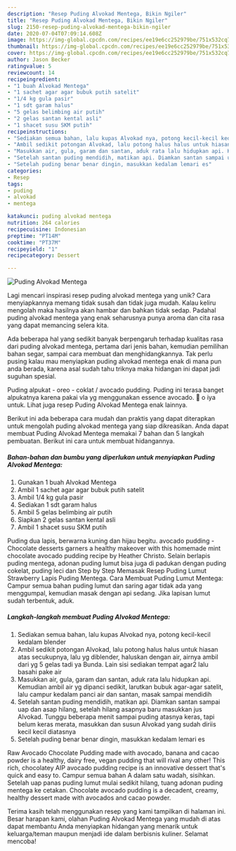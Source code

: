 ```yaml
---
description: "Resep Puding Alvokad Mentega, Bikin Ngiler"
title: "Resep Puding Alvokad Mentega, Bikin Ngiler"
slug: 2150-resep-puding-alvokad-mentega-bikin-ngiler
date: 2020-07-04T07:09:14.608Z
image: https://img-global.cpcdn.com/recipes/ee19e6cc252979be/751x532cq70/puding-alvokad-mentega-foto-resep-utama.jpg
thumbnail: https://img-global.cpcdn.com/recipes/ee19e6cc252979be/751x532cq70/puding-alvokad-mentega-foto-resep-utama.jpg
cover: https://img-global.cpcdn.com/recipes/ee19e6cc252979be/751x532cq70/puding-alvokad-mentega-foto-resep-utama.jpg
author: Jason Becker
ratingvalue: 5
reviewcount: 14
recipeingredient:
- "1 buah Alvokad Mentega"
- "1 sachet agar agar bubuk putih satelit"
- "1/4 kg gula pasir"
- "1 sdt garam halus"
- "5 gelas belimbing air putih"
- "2 gelas santan kental asli"
- "1 shacet susu SKM putih"
recipeinstructions:
- "Sediakan semua bahan, lalu kupas Alvokad nya, potong kecil-kecil kedalam blender"
- "Ambil sedikit potongan Alvokad, lalu potong halus halus untuk hiasan atas secukupnya, lalu yg diblender, haluskan dengan air, airnya ambil dari yg 5 gelas tadi ya Bunda. Lain sisi sediakan tempat agar2 lalu basahi pake air"
- "Masukkan air, gula, garam dan santan, aduk rata lalu hidupkan api. Kemudian ambil air yg dipanci sedikit, larutkan bubuk agar-agar satelit, lalu campur kedalam panci air dan santan, masak sampai mendidih"
- "Setelah santan puding mendidih, matikan api. Diamkan santan sampai uap dan asap hilang, setelah hilang asapnya baru masukkan jus Alvokad. Tunggu beberapa menit sampai puding atasnya keras, tapi belum keras merata, masukkan dan susun Alvokad yang sudah diriis kecil kecil diatasnya"
- "Setelah puding benar benar dingin, masukkan kedalam lemari es"
categories:
- Resep
tags:
- puding
- alvokad
- mentega

katakunci: puding alvokad mentega 
nutrition: 264 calories
recipecuisine: Indonesian
preptime: "PT14M"
cooktime: "PT37M"
recipeyield: "1"
recipecategory: Dessert

---
```



![Puding Alvokad Mentega](https://img-global.cpcdn.com/recipes/ee19e6cc252979be/751x532cq70/puding-alvokad-mentega-foto-resep-utama.jpg)

Lagi mencari inspirasi resep puding alvokad mentega yang unik? Cara menyiapkannya memang tidak susah dan tidak juga mudah. Kalau keliru mengolah maka hasilnya akan hambar dan bahkan tidak sedap. Padahal puding alvokad mentega yang enak seharusnya punya aroma dan cita rasa yang dapat memancing selera kita.

Ada beberapa hal yang sedikit banyak berpengaruh terhadap kualitas rasa dari puding alvokad mentega, pertama dari jenis bahan, kemudian pemilihan bahan segar, sampai cara membuat dan menghidangkannya. Tak perlu pusing kalau mau menyiapkan puding alvokad mentega enak di mana pun anda berada, karena asal sudah tahu triknya maka hidangan ini dapat jadi suguhan spesial.

Puding alpukat - oreo - coklat / avocado pudding. Puding ini terasa banget alpukatnya karena pakai vla yg menggunakan essence avocado. 🌸 o iya untuk. Lihat juga resep Puding Alvokad Mentega enak lainnya.


Berikut ini ada beberapa cara mudah dan praktis yang dapat diterapkan untuk mengolah puding alvokad mentega yang siap dikreasikan. Anda dapat membuat Puding Alvokad Mentega memakai 7 bahan dan 5 langkah pembuatan. Berikut ini cara untuk membuat hidangannya.

<!--inarticleads1-->

##### Bahan-bahan dan bumbu yang diperlukan untuk menyiapkan Puding Alvokad Mentega:

1. Gunakan 1 buah Alvokad Mentega
1. Ambil 1 sachet agar agar bubuk putih satelit
1. Ambil 1/4 kg gula pasir
1. Sediakan 1 sdt garam halus
1. Ambil 5 gelas belimbing air putih
1. Siapkan 2 gelas santan kental asli
1. Ambil 1 shacet susu SKM putih


Puding dua lapis, berwarna kuning dan hijau begitu. avocado pudding - Chocolate desserts garners a healthy makeover with this homemade mint chocolate avocado pudding recipe by Heather Christo. Selain berlapis puding mentega, adonan puding lumut bisa juga di padukan dengan puding cokelat, puding leci dan Step by Step Memasak Resep Puding Lumut Strawberry Lapis Puding Mentega. Cara Membuat Puding Lumut Mentega: Campur semua bahan puding lumut dan saring agar tidak ada yang menggumpal, kemudian masak dengan api sedang. Jika lapisan lumut sudah terbentuk, aduk. 

<!--inarticleads2-->

##### Langkah-langkah membuat Puding Alvokad Mentega:

1. Sediakan semua bahan, lalu kupas Alvokad nya, potong kecil-kecil kedalam blender
1. Ambil sedikit potongan Alvokad, lalu potong halus halus untuk hiasan atas secukupnya, lalu yg diblender, haluskan dengan air, airnya ambil dari yg 5 gelas tadi ya Bunda. Lain sisi sediakan tempat agar2 lalu basahi pake air
1. Masukkan air, gula, garam dan santan, aduk rata lalu hidupkan api. Kemudian ambil air yg dipanci sedikit, larutkan bubuk agar-agar satelit, lalu campur kedalam panci air dan santan, masak sampai mendidih
1. Setelah santan puding mendidih, matikan api. Diamkan santan sampai uap dan asap hilang, setelah hilang asapnya baru masukkan jus Alvokad. Tunggu beberapa menit sampai puding atasnya keras, tapi belum keras merata, masukkan dan susun Alvokad yang sudah diriis kecil kecil diatasnya
1. Setelah puding benar benar dingin, masukkan kedalam lemari es


Raw Avocado Chocolate Pudding made with avocado, banana and cacao powder is a healthy, dairy free, vegan pudding that will rival any other! This rich, chocolatey AIP avocado pudding recipe is an innovative dessert that&#39;s quick and easy to. Campur semua bahan A dalam satu wadah, sisihkan. Setelah uap panas puding lumut mulai sedikit hilang, tuang adonan puding mentega ke cetakan. Chocolate avocado pudding is a decadent, creamy, healthy dessert made with avocados and cacao powder. 

Terima kasih telah menggunakan resep yang kami tampilkan di halaman ini. Besar harapan kami, olahan Puding Alvokad Mentega yang mudah di atas dapat membantu Anda menyiapkan hidangan yang menarik untuk keluarga/teman maupun menjadi ide dalam berbisnis kuliner. Selamat mencoba!
